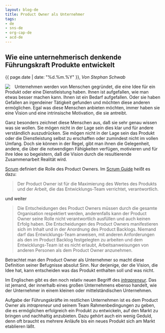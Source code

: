```yaml
---
layout: blog-de
title: Product Owner als Unternehmer
tags: 
- de
- sns-de
- org-cap-de
- acd-de
---
```

## Wie eine unternehmerisch denkende Führungskraft Produkte entwickelt

<p>{{ page.date | date: "%d.%m.%Y" }}, <em>Von Stephan Schwab</em></p>

<p><a href="/de/contact-sns.html"><img src="http://www.gravatar.com/avatar/663d11426b0a187ddac59f8c17ce61b4.png" align="left" style="margin-right: 15px"/></a></p>

Unternehmen werden von Menschen gegründet, die eine Idee für ein Produkt oder eine Dienstleistung haben. Ihnen ist aufgefallen, wie man etwas besser machen kann. Ihnen ist ein Bedarf aufgefallen. Oder sie haben Gefallen an irgendeiner Tätigkeit gefunden und möchten diese anderen ermöglichen. Egal was diese Menschen anbieten möchten, immer haben sie eine Vision und eine intrinsische Motivation, die sie antreibt.

Ganz besonders zeichnet diese Menschen aus, daß sie sehr genau wissen was sie wollen. Sie mögen nicht in der Lage sein dies klar und für andere verständlich auszudrücken. Sie mögen nicht in der Lage sein das Produkt oder die Dienstleistung selbst zu erschaffen oder zumindest nicht im vollen Umfang. Doch sie können in der Regel, gibt man ihnen die Gelegenheit, andere, die über die notwendigen Fähigkeiten verfügen, motivieren und für ihre Idee so begeistern, daß die Vision durch die resultierende Zusammenarbeit Realität wird.

[Scrum](kbase/scrum.html) definiert die Rolle des Product Owners. Im [Scrum Guide](http://www.scrum.org/Portals/0/Documents/Scrum%20Guides/Scrum%20Guide%20-%20DE.pdf) heißt es dazu:

> Der Product Owner ist für die Maximierung des Wertes des Produkts und der Arbeit, die das Entwicklungs-Team verrichtet, verantwortlich.

und weiter

> Die Entscheidungen des Product Owners müssen durch die gesamte Organisation respektiert werden, anderenfalls kann der Product Owner seine Rolle nicht verantwortlich ausfüllen und auch keinen Erfolg haben. Die Entscheidungen des Product Owners manifestieren sich im Inhalt und in der Anordnung des Product Backlogs. Niemand darf das Entwicklungs-Team anweisen, mit anderen Anforderungen als den im Product Backlog festgelegten zu arbeiten und dem Entwicklungs-Team ist es nicht erlaubt, Arbeitsanweisungen von anderen Personen als dem Product Owner anzunehmen.

Betrachtet man den Product Owner als Unternehmer so macht diese Definition seiner Befugnisse absolut Sinn. Nur derjenige, der die Vision, die Idee hat, kann entscheiden was das Produkt enthalten soll und was nicht.

Im Englischen gibt es den noch relativ neuen Begriff des [_intrapreneur_](http://en.wikipedia.org/wiki/Intrapreneurship). Das ist jemand, der innerhalb eines großen Unternehmens ebenso handelt, wie der Unternehmer in einem kleinen oder mittelständischen Unternehmen.

Aufgabe der Führungskräfte im restlichen Unternehmen ist es dem Product Owner als _intrapreneur_ und seinem Team Rahmenbedingungen zu geben, die es ermöglichen erfolgreich ein Produkt zu entwickeln, auf den Markt zu bringen und nachhaltig anzubieten. Dazu gehört auch ein wenig Geduld, denn oft braucht es mehrere Anläufe bis ein neues Produkt sich am Markt etablieren läßt.
